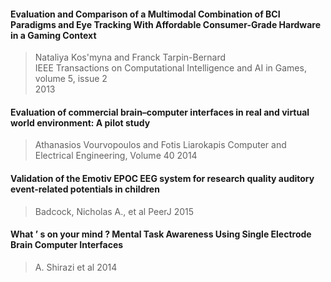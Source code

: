 #### Evaluation and Comparison of a Multimodal Combination of BCI Paradigms and Eye Tracking With Affordable Consumer-Grade Hardware in a Gaming Context
> Nataliya Kos'myna and Franck Tarpin-Bernard<br>
> IEEE Transactions on Computational Intelligence and AI in Games, volume 5, issue 2<br>
> 2013


#### Evaluation of commercial brain–computer interfaces in real and virtual world environment: A pilot study
> Athanasios Vourvopoulos and Fotis Liarokapis
> Computer and Electrical Engineering, Volume 40
> 2014

#### Validation of the Emotiv EPOC EEG system for research quality auditory event-related potentials in children
> Badcock, Nicholas A., et al
> PeerJ
>  2015

#### What ’ s on your mind ? Mental Task Awareness Using Single Electrode Brain Computer Interfaces
> A. Shirazi et al
> 2014
